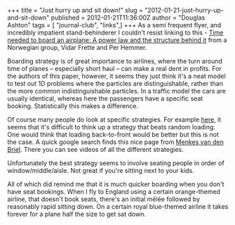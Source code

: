 +++
title = "Just hurry up and sit down!"
slug = "2012-01-21-just-hurry-up-and-sit-down"
published = 2012-01-21T11:36:00Z
author = "Douglas Ashton"
tags = [ "journal-club", "links",]
+++
As a semi frequent flyer, and incredibly impatient stand-behinderer I
couldn't resist linking to this - [Time needed to board an airplane: A
power law and the structure behind
it](http://link.aps.org/doi/10.1103/PhysRevE.85.011130) from a Norwegian
group, Vidar Frette and Per Hemmer.  
  
Boarding strategy is of great importance to airlines, where the turn
around time of planes – especially short haul – can make a real dent in
profits. For the authors of this paper, however, it seems they just
think it's a neat model to test out 1D problems where the particles are
distinguishable, rather than the more common indistinguishable
particles. In a traffic model the cars are usually identical, whereas
here the passengers have a specific seat booking. Statistically this
makes a difference.  
  
Of course many people do look at specific strategies. For example
[here](http://www.sciencedirect.com/science/article/pii/S0377221701002946),
it seems that it's difficult to think up a strategy that beats random
loading. One would think that loading back-to-front would be better but
this is not the case. A quick google search finds this nice page
from [Menkes van den
Briel](http://menkes76.com/projects/boarding/boarding.htm). There you
can see videos of all the different strategies.  
  
Unfortunately the best strategy seems to involve seating people in order
of window/middle/aisle. Not great if you're sitting next to your kids.  
  
All of which did remind me that it is much quicker boarding when you
don't have seat bookings. When I fly to England using a certain
orange-themed airline, that doesn't book seats, there's an initial mêlée
followed by reasonably rapid sitting down. On a certain royal
blue-themed airline it takes forever for a plane half the size to get
sat down.  
